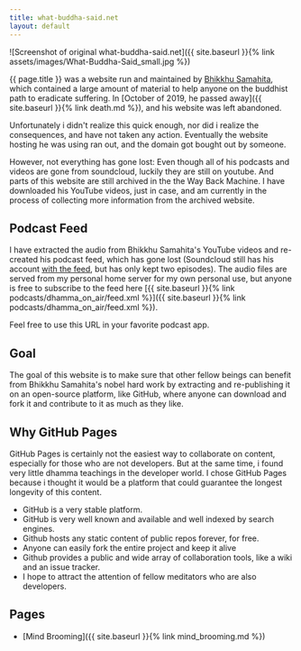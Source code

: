 ```yaml
---
title: what-buddha-said.net
layout: default
---
```


![Screenshot of original what-buddha-said.net]({{ site.baseurl }}{% link assets/images/What-Buddha-Said_small.jpg %})

{{ page.title }} was a website run and maintained by [Bhikkhu Samahita](https://www.dhammawiki.com/index.php?title=Bhikkhu_Samahita), which
contained a large amount of material to help anyone on the buddhist path to
eradicate suffering. In [October of 2019, he passed away]({{ site.baseurl }}{% link death.md %}), and his
website was left abandoned. 

Unfortunately i didn't realize this quick enough, nor did i realize the consequences, and have not taken any action. Eventually the website hosting he was using ran out, and the domain got bought out by someone. 

However, not everything has gone lost: Even though all of his podcasts and videos are gone from soundcloud, luckily they are still on youtube. And parts of this website are still archived in the the Way Back Machine. I have downloaded his YouTube videos, just in case, and am currently in the process of collecting more information from the archived website.

## Podcast Feed

I have extracted the audio from Bhikkhu Samahita's YouTube videos and re-created his podcast feed, which has gone lost (Soundcloud still has his account [with the feed](https://feeds.soundcloud.com/users/soundcloud:users:46928248/sounds.rss), but has only kept two episodes). The audio files are served from my personal home server for my own personal use, but anyone is free to subscribe to the feed here [{{ site.baseurl }}{% link podcasts/dhamma_on_air/feed.xml %}]({{ site.baseurl }}{% link podcasts/dhamma_on_air/feed.xml %}).

Feel free to use this URL in your favorite podcast app.

## Goal

The goal of this website is to make sure that other fellow beings can benefit from Bhikkhu Samahita's nobel hard work by extracting and re-publishing it on an open-source platform, like GitHub, where anyone can download and fork it and contribute to it as much as they like.

## Why GitHub Pages

GitHub Pages is certainly not the easiest way to collaborate on content, especially for those who are not developers. But at the same time, i found very little dhamma teachings in the developer world. I chose GitHub Pages because i thought it would be a platform that could guarantee the longest longevity of this content.

* GitHub is a very stable platform.
* GitHub is very well known and available and well indexed by search engines.
* Github hosts any static content of public repos forever, for free.
* Anyone can easily fork the entire project and keep it alive
* Github provides a public and wide array of collaboration tools, like a wiki and an issue tracker.
* I hope to attract the attention of fellow meditators who are also developers.

## Pages 

- [Mind Brooming]({{ site.baseurl }}{% link mind_brooming.md %})
